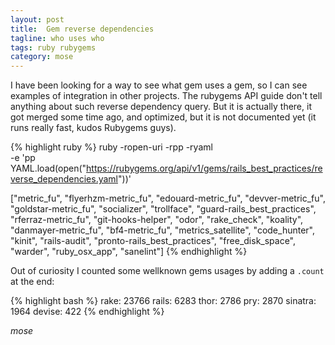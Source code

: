 ```yaml
---
layout: post
title:  Gem reverse dependencies
tagline: who uses who
tags: ruby rubygems
category: mose
---
```

I have been looking for a way to see what gem uses a gem, so I can see examples of integration in other projects. The rubygems API guide don't tell anything about such reverse dependency query. But it is actually there, it got merged some time ago, and optimized, but it is not documented yet (it runs really fast, kudos Rubygems guys).

{% highlight ruby %}
ruby -ropen-uri -rpp -ryaml \
     -e 'pp YAML.load(open("https://rubygems.org/api/v1/gems/rails_best_practices/reverse_dependencies.yaml"))'

["metric_fu",
 "flyerhzm-metric_fu",
 "edouard-metric_fu",
 "devver-metric_fu",
 "goldstar-metric_fu",
 "socializer",
 "trollface",
 "guard-rails_best_practices",
 "rferraz-metric_fu",
 "git-hooks-helper",
 "odor",
 "rake_check",
 "koality",
 "danmayer-metric_fu",
 "bf4-metric_fu",
 "metrics_satellite",
 "code_hunter",
 "kinit",
 "rails-audit",
 "pronto-rails_best_practices",
 "free_disk_space",
 "warder",
 "ruby_osx_app",
 "sanelint"]
{% endhighlight %}

Out of curiosity I counted some wellknown gems usages by adding a `.count` at the end:

{% highlight bash %}
rake:    23766
rails:   6283
thor:    2786
pry:     2870
sinatra: 1964
devise:  422
{% endhighlight %}


_mose_
